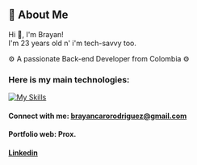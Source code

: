 ## 🚀 About Me

Hi 👋, I'm Brayan!<br>
I'm 23 years old n' i'm tech-savvy too.

⚙️ A passionate Back-end Developer from Colombia ⚙️

### Here is my main technologies:
[![My Skills](https://skillicons.dev/icons?i=js,py,mysql,c,django,docker&theme=light)](https://portfolio_prox)

#### Connect with me: brayancarorodriguez@gmail.com
#### Portfolio web: Prox.
#### [Linkedin](https://www.linkedin.com/in/brayan-caro-a605a22b6/)
